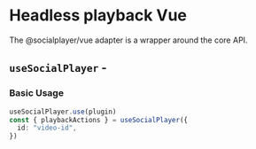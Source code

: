 <script setup>
import BundleSize from '../../components/BundleSize.vue'
</script>

# Headless playback Vue

The @socialplayer/vue adapter is a wrapper around the core API.

## `useSocialPlayer` - <BundleSize func="useSocialPlayer" pkg="@socialplayer/vue" />

### Basic Usage

```ts
useSocialPlayer.use(plugin)
const { playbackActions } = useSocialPlayer({
  id: "video-id",
})
```
